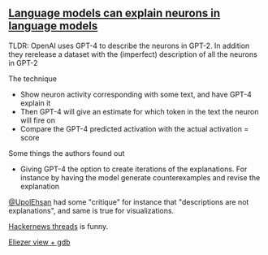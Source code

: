 ## [Language models can explain neurons in language models](https://openai.com/research/language-models-can-explain-neurons-in-language-models)
TLDR: OpenAI uses GPT-4 to describe the neurons in GPT-2.
In addition they rerelease a dataset with the (imperfect) description of all the neurons in GPT-2

The technique
- Show neuron activity corresponding with some text, and have GPT-4 explain it
- Then GPT-4 will give an estimate for which token in the text the neuron will fire on
- Compare the GPT-4 predicted activation with the actual activation = score

Some things the authors found out 
- Giving GPT-4 the option to create iterations of the explanations. For instance by having the model generate counterexamples and revise the explanation

[@UpolEhsan](https://twitter.com/upolehsan/status/1659562051541381120?s=12&utm_source=pocket_saves) had some "critique" for instance that "descriptions are not explanations", and same is true for visualizations. 

[Hackernews threads](https://news.ycombinator.com/item?id=35877402&p=2) is funny.

[Eliezer view + gdb](https://twitter.com/gdb/status/1656375845018271751)

